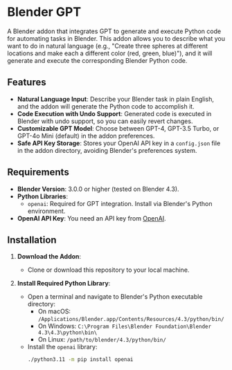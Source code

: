 # Blender GPT

A Blender addon that integrates GPT to generate and execute Python code for automating tasks in Blender. This addon allows you to describe what you want to do in natural language (e.g., "Create three spheres at different locations and make each a different color (red, green, blue)"), and it will generate and execute the corresponding Blender Python code.

## Features
- **Natural Language Input**: Describe your Blender task in plain English, and the addon will generate the Python code to accomplish it.
- **Code Execution with Undo Support**: Generated code is executed in Blender with undo support, so you can easily revert changes.
- **Customizable GPT Model**: Choose between GPT-4, GPT-3.5 Turbo, or GPT-4o Mini (default) in the addon preferences.
- **Safe API Key Storage**: Stores your OpenAI API key in a `config.json` file in the addon directory, avoiding Blender's preferences system.

## Requirements
- **Blender Version**: 3.0.0 or higher (tested on Blender 4.3).
- **Python Libraries**:
  - `openai`: Required for GPT integration. Install via Blender's Python environment.
- **OpenAI API Key**: You need an API key from [OpenAI](https://platform.openai.com/account/api-keys).

## Installation
1. **Download the Addon**:
   - Clone or download this repository to your local machine.

2. **Install Required Python Library**:
   - Open a terminal and navigate to Blender's Python executable directory:
     - On macOS: `/Applications/Blender.app/Contents/Resources/4.3/python/bin/`
     - On Windows: `C:\Program Files\Blender Foundation\Blender 4.3\4.3\python\bin\`
     - On Linux: `/path/to/blender/4.3/python/bin/`
   - Install the `openai` library:
     ```bash
     ./python3.11 -m pip install openai